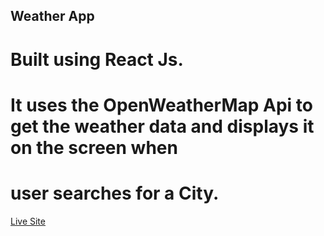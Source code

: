 ## Weather App
# Built using React Js.
# It uses the OpenWeatherMap Api to get the weather data and displays it on the screen when
# user searches for a City.

[Live Site](https://sumeetmohite.github.io/weather "Weather")
